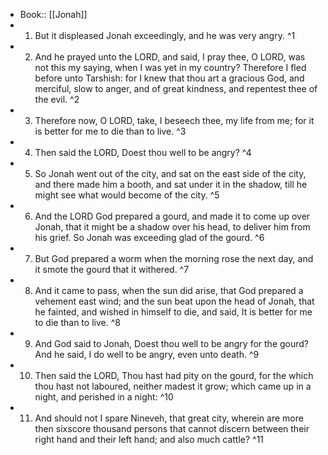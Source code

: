 - Book:: [[Jonah]]
- 1. But it displeased Jonah exceedingly, and he was very angry. ^1
- 2. And he prayed unto the LORD, and said, I pray thee, O LORD, was not this my saying, when I was yet in my country? Therefore I fled before unto Tarshish: for I knew that thou art a gracious God, and merciful, slow to anger, and of great kindness, and repentest thee of the evil. ^2
- 3. Therefore now, O LORD, take, I beseech thee, my life from me; for it is better for me to die than to live. ^3
- 4. Then said the LORD, Doest thou well to be angry? ^4
- 5. So Jonah went out of the city, and sat on the east side of the city, and there made him a booth, and sat under it in the shadow, till he might see what would become of the city. ^5
- 6. And the LORD God prepared a gourd, and made it to come up over Jonah, that it might be a shadow over his head, to deliver him from his grief. So Jonah was exceeding glad of the gourd. ^6
- 7. But God prepared a worm when the morning rose the next day, and it smote the gourd that it withered. ^7
- 8. And it came to pass, when the sun did arise, that God prepared a vehement east wind; and the sun beat upon the head of Jonah, that he fainted, and wished in himself to die, and said, It is better for me to die than to live. ^8
- 9. And God said to Jonah, Doest thou well to be angry for the gourd? And he said, I do well to be angry, even unto death. ^9
- 10. Then said the LORD, Thou hast had pity on the gourd, for the which thou hast not laboured, neither madest it grow; which came up in a night, and perished in a night: ^10
- 11. And should not I spare Nineveh, that great city, wherein are more then sixscore thousand persons that cannot discern between their right hand and their left hand; and also much cattle? ^11
